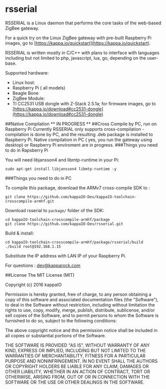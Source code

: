 # rsserial
RSSERIAL is a Linux daemon that performs the core tasks of the web-based ZigBee gateway. 

For a quick try on the Linux ZigBee gateway with pre-built Raspberry Pi images, go to [https://kappa.io/quickstart](https://kappa.io/quickstart).

RSSERIAL is written mostly in C/C++ with plans to interface with languages including but not limited to php, javascript, lua, go, depending on the user-base.

Supported hardware:
- Linux host: 
 - Raspberry Pi ( all models)
 - Beagle Bone
- ZigBee Module: 
 - TI CC2531 USB dongle with Z-Stack 2.5.1a; for firmware images, go to [https://kappa.io/download#cc2531-dongle](https://kappa.io/download#cc2531-dongle)

##Native Compilation
** IN PROGRESS **
##Cross Compile by PC, run on Raspberry Pi
Currently RSSERIAL only supports cross-compilation - compilation is done by PC, and the resulting .deb package is installed to Raspberry Pi. Native compilation in PC ( yes, you run the gateway using desktop) or Raspberry Pi enviroment are in progress.
###Things you need to do in Rapsberry Pi

You will need libjansson4 and libmtp-runtime in your Pi:
```
sudo apt-get install libjansson4 libmtp-runtime -y
```
###Things you need to do in PC

To compile this package, download the ARMv7 cross-compile SDK to  :

```
git clone https://github.com/kappaIO-Dev/kappaIO-toolchain-crosscompile-armhf.git
```
Download rsserial to `package/` folder of the SDK:

```
cd kappaIO-toolchain-crosscompile-armhf/package
git clone https://github.com/kappaIO-Dev/rsserial.git
```

Build & install:
```
cd kappaIO-toolchain-crosscompile-armhf/package/rsserial/build
./build root@192.168.1.15 
```

Substitute the IP address with LAN IP of your Raspberry Pi.

For questions : dev@kapparock.com

##License
The MIT License (MIT)

Copyright (c) 2016 kappaIO

Permission is hereby granted, free of charge, to any person obtaining a copy
of this software and associated documentation files (the "Software"), to deal
in the Software without restriction, including without limitation the rights
to use, copy, modify, merge, publish, distribute, sublicense, and/or sell
copies of the Software, and to permit persons to whom the Software is
furnished to do so, subject to the following conditions:

The above copyright notice and this permission notice shall be included in all
copies or substantial portions of the Software.

THE SOFTWARE IS PROVIDED "AS IS", WITHOUT WARRANTY OF ANY KIND, EXPRESS OR
IMPLIED, INCLUDING BUT NOT LIMITED TO THE WARRANTIES OF MERCHANTABILITY,
FITNESS FOR A PARTICULAR PURPOSE AND NONINFRINGEMENT. IN NO EVENT SHALL THE
AUTHORS OR COPYRIGHT HOLDERS BE LIABLE FOR ANY CLAIM, DAMAGES OR OTHER
LIABILITY, WHETHER IN AN ACTION OF CONTRACT, TORT OR OTHERWISE, ARISING FROM,
OUT OF OR IN CONNECTION WITH THE SOFTWARE OR THE USE OR OTHER DEALINGS IN THE
SOFTWARE.
